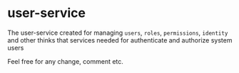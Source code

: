 # user-service

The user-service created for managing `users`, `roles`,
`permissions`, `identity` and other thinks that services
needed for authenticate and authorize system users


Feel free for any change, comment etc.